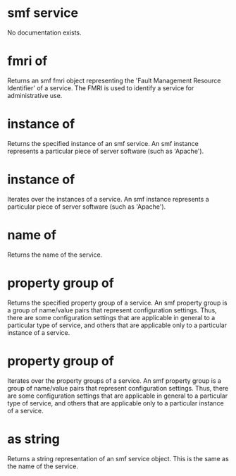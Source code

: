 # smf service

No documentation exists.

# fmri of <smf service>

Returns an smf fmri object representing the &#39;Fault Management Resource Identifier&#39; of a service. The FMRI is used to identify a service for administrative use.

# instance <string> of <smf service>

Returns the specified instance of an smf service. An smf instance represents a particular piece of server software (such as &#39;Apache&#39;).

# instance of <smf service>

Iterates over the instances of a service. An smf instance represents a particular piece of server software (such as &#39;Apache&#39;).

# name of <smf service>

Returns the name of the service.

# property group <string> of <smf service>

Returns the specified property group of a service. An smf property group is a group of name/value pairs that represent configuration settings. Thus, there are some configuration settings that are applicable in general to a particular type of service, and others that are applicable only to a particular instance of a service.

# property group of <smf service>

Iterates over the property groups of a service. An smf property group is a group of name/value pairs that represent configuration settings. Thus, there are some configuration settings that are applicable in general to a particular type of service, and others that are applicable only to a particular instance of a service.

# <smf service> as string

Returns a string representation of an smf service object. This is the same as the name of the service.
